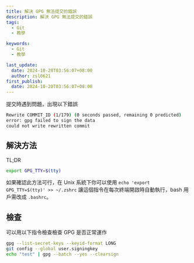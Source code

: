 ```yaml
---
title: 解決 GPG 無法提交的錯誤
description: 解決 GPG 無法提交的錯誤
tags:
  - Git
  - 教學

keywords:
  - Git
  - 教學

last_update:
  date: 2024-10-20T03:56:07+08:00
  author: zsl0621
first_publish:
  date: 2024-10-20T03:56:07+08:00
---
```


提交時遇到問題，出現以下錯誤

```sh
Rewrite COMMIT_ID (1/179) (0 seconds passed, remaining 0 predicted)
error: gpg failed to sign the data
could not write rewritten commit
```

## 解決方法

TL;DR

```sh
export GPG_TTY=$(tty)
```

如果確認此方法可行，在 Unix 系統下你可以使用 `echo 'export GPG_TTY=$(tty)' >> ~/.zshrc` 讓這個指令在每次終端開啟時自動執行，bash 用戶需改成 `.bashrc`。

## 檢查

可以用以下指令檢查檢查 GPG 是否正常運作

```sh
gpg --list-secret-keys --keyid-format LONG
git config --global user.signingkey
echo "test" | gpg --batch --yes --clearsign
```
